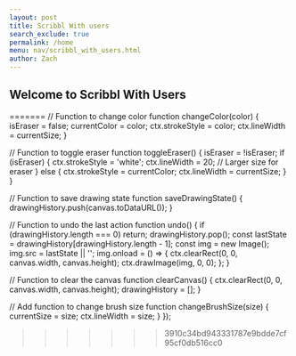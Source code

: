 ```yaml
---
layout: post 
title: Scribbl With users
search_exclude: true
permalink: /home
menu: nav/scribbl_with_users.html
author: Zach
---
```


## Welcome to Scribbl With Users


<script>
document.addEventListener('DOMContentLoaded', () => {
<<<<<<< HEAD
    const app = document.querySelector('#app');
    const toolbar = document.createElement('div');
    toolbar.style.cssText = `
        display: flex;
        justify-content: center;
        align-items: center;
        margin-bottom: 10px;
        background: rgba(255, 255, 255, 0.3);
        padding: 10px;
        border-radius: 10px;
        gap: 10px;
        flex-wrap: wrap;
=======
  // Create the container for the drawing app
  const apdp = document.createElement('div');
  document.body.appendChild(app);

  app.style.cssText = `
    display: flex;
    flex-direction: column;
    align-items: center;
    justify-content: center;
    min-height: 100vh;
    background: linear-gradient(90deg, red, orange, yellow, green, blue, indigo, violet);
    margin: 0;
    overflow: hidden;
  `;

  // Create the canvas with a white background and black border
  const canvas = document.createElement('canvas');
  canvas.width = 500;
  canvas.height = 400;
  canvas.style.cssText = `
    background: white;
    border: 5px solid black;
    border-radius: 10px;
    box-shadow: 0 0 10px rgba(0,0,0,0.5);
    display: block;
    margin: 20px auto;
  `;
  app.appendChild(canvas);

  const ctx = canvas.getContext('2d');
  ctx.lineWidth = 5;
  ctx.lineCap = 'round';
  ctx.strokeStyle = 'black';

  const colors = [
    '#FF0000', '#FF4500', '#FFA500', '#FFD700', // reds & oranges
    '#32CD32', '#00FF00', '#008000', '#00FA9A', // greens
    '#87CEEB', '#1E90FF', '#0000FF', '#000080', // blues
    '#800080', '#FF00FF', '#FF69B4', '#FFC0CB', // purples & pinks
    '#8B4513', '#A0522D', '#000000', '#FFFFFF'  // browns & basics
  ];
  let currentColor = 'black';
  let isDrawing = false;
  let lastX = 0;
  let lastY = 0;
  let drawingHistory = [];
  let isEraser = false;

  // Add brush size control
  let brushSizes = [2, 5, 10, 15, 20];
  let currentSize = 5;

  // Create the toolbar
  const toolbar = document.createElement('div');
  toolbar.style.cssText = `
    display: flex;
    justify-content: center;
    gap: 10px;
    flex-wrap: wrap;
    margin-top: 10px;
    background: rgba(255,255,255,0.2);
    padding: 15px;
    border-radius: 10px;
  `;
  app.appendChild(toolbar);

  // Add brush size buttons
  const brushSizeContainer = document.createElement('div');
  brushSizeContainer.style.cssText = `
    display: flex;
    gap: 5px;
    align-items: center;
    margin-left: 10px;
  `;
  
  brushSizes.forEach(size => {
    const button = document.createElement('button');
    button.style.cssText = `
      width: ${size + 10}px;
      height: ${size + 10}px;
      border-radius: 50%;
      background: #444;
      border: none;
      cursor: pointer;
>>>>>>> 3910c34bd943331787e9bdde7cf95cf0db516cc0
    `;
    button.addEventListener('click', () => changeBrushSize(size));
    brushSizeContainer.appendChild(button);
  });
  toolbar.appendChild(brushSizeContainer);

<<<<<<< HEAD
    const colorPicker = document.createElement('input');
    colorPicker.type = 'color';
    colorPicker.value = '#000000';
    colorPicker.style.cssText = `
        width: 40px;
        height: 40px;
        border: none;
        cursor: pointer;
    `;
    toolbar.appendChild(colorPicker);

    let currentColor = colorPicker.value;
    let isEraser = false;

    colorPicker.addEventListener('input', () => {
        currentColor = colorPicker.value;
        isEraser = false;
    });

    const brushSize = document.createElement('input');
    brushSize.type = 'range';
    brushSize.min = '1';
    brushSize.max = '50';
    brushSize.value = '5';
    brushSize.style.cssText = 'margin: 0 10px;';
    toolbar.appendChild(brushSize);

    const eraserButton = document.createElement('button');
    eraserButton.textContent = 'Eraser';
    eraserButton.style.cssText = `
        background: white;
        color: black;
        border: 2px solid #000;
        padding: 10px;
        border-radius: 5px;
        cursor: pointer;
        font-weight: bold;
    `;
    eraserButton.addEventListener('click', () => {
        isEraser = true;
    });
    toolbar.appendChild(eraserButton);

    const backgroundToggle = document.createElement('button');
    backgroundToggle.textContent = 'Toggle Background';
    backgroundToggle.style.cssText = `
        background: #000;
        color: white;
        border: none;
        padding: 10px;
        border-radius: 5px;
        cursor: pointer;
        font-weight: bold;
    `;
    toolbar.appendChild(backgroundToggle);

    const saveButton = document.createElement('button');
    saveButton.textContent = 'Save';
    saveButton.style.cssText = `
        background: #28a745;
        color: white;
        border: none;
        padding: 10px;
        border-radius: 5px;
        cursor: pointer;
        font-weight: bold;
    `;
    saveButton.addEventListener('click', saveDrawing);
    toolbar.appendChild(saveButton);

    const resetButton = document.createElement('button');
    resetButton.textContent = 'Reset';
    resetButton.style.cssText = `
        background: #dc3545;
        color: white;
        border: none;
        padding: 10px;
        border-radius: 5px;
        cursor: pointer;
        font-weight: bold;
    `;
    resetButton.addEventListener('click', resetCanvas);
    toolbar.appendChild(resetButton);

    const canvas = document.createElement('canvas');
    canvas.width = 800;
    canvas.height = 600;
    canvas.style.cssText = `
        border: 2px solid black;
        background: white;
        cursor: crosshair;
    `;
    const ctx = canvas.getContext('2d');
    let drawing = false;

    canvas.addEventListener('mousedown', (e) => {
        drawing = true;
        ctx.beginPath();
        ctx.moveTo(e.offsetX, e.offsetY);
    });

    canvas.addEventListener('mousemove', (e) => {
        if (drawing) {
            ctx.strokeStyle = isEraser ? 'white' : currentColor;
            ctx.lineWidth = brushSize.value;
            ctx.lineCap = 'round';
            ctx.lineTo(e.offsetX, e.offsetY);
            ctx.stroke();
        }
    });

    canvas.addEventListener('mouseup', () => {
        drawing = false;
        ctx.closePath();
    });

    canvas.addEventListener('mouseleave', () => {
        drawing = false;
    });

    function resetCanvas() {
        ctx.clearRect(0, 0, canvas.width, canvas.height);
    }
=======
  // Update color buttons styling
  colors.forEach(color => {
    const button = document.createElement('button');
    button.style.cssText = `
      background-color: ${color};
      border: 2px solid ${color === '#FFFFFF' ? '#000000' : color};
      width: 30px;
      height: 30px;
      border-radius: 50%;
      cursor: pointer;
      outline: none;
      transition: transform 0.2s;
      &:hover {
        transform: scale(1.1);
      }
    `;
    button.addEventListener('click', () => changeColor(color));
    toolbar.appendChild(button);
  });

  // Add Undo button
  const undoButton = document.createElement('button');
  undoButton.textContent = 'Undo';
  undoButton.style.cssText = `
    padding: 5px 15px;
    background: #444;
    color: white;
    border: none;
    border-radius: 5px;
    cursor: pointer;
  `;
  undoButton.addEventListener('click', undo);
  toolbar.appendChild(undoButton);

  // Add Clear button
  const clearButton = document.createElement('button');
  clearButton.textContent = 'Clear All';
  clearButton.style.cssText = `
    padding: 5px 15px;
    background: #ff6a00;
    color: white;
    border: none;
    border-radius: 5px;
    cursor: pointer;
  `;
  clearButton.addEventListener('click', clearCanvas);
  toolbar.appendChild(clearButton);

  // Add Eraser button
  const eraserButton = document.createElement('button');
  eraserButton.textContent = 'Eraser';
  eraserButton.style.cssText = `
    padding: 5px 15px;
    background: #666;
    color: white;
    border: none;
    border-radius: 5px;
    cursor: pointer;
  `;
  eraserButton.addEventListener('click', toggleEraser);
  toolbar.appendChild(eraserButton);

  // Event listeners for drawing
  canvas.addEventListener('mousedown', (e) => {
    isDrawing = true;
    [lastX, lastY] = [e.offsetX, e.offsetY];
  });

  canvas.addEventListener('mousemove', (e) => {
    if (!isDrawing) return;
    ctx.beginPath();
    ctx.moveTo(lastX, lastY);
    ctx.lineTo(e.offsetX, e.offsetY);
    ctx.stroke();
    [lastX, lastY] = [e.offsetX, e.offsetY];
  });

  canvas.addEventListener('mouseup', () => {
    if (isDrawing) {
      isDrawing = false;
      saveDrawingState();
    }
  });

  canvas.addEventListener('mouseout', () => {
    if (isDrawing) {
      isDrawing = false;
      saveDrawingState();
    }
  });
>>>>>>> 3910c34bd943331787e9bdde7cf95cf0db516cc0

  // Add touch support for mobile devices
  canvas.addEventListener('touchstart', handleTouchStart, false);
  canvas.addEventListener('touchmove', handleTouchMove, false);
  canvas.addEventListener('touchend', handleTouchEnd, false);

  function handleTouchStart(e) {
    e.preventDefault();
    const touch = e.touches[0];
    const rect = canvas.getBoundingClientRect();
    isDrawing = true;
    [lastX, lastY] = [
      touch.clientX - rect.left,
      touch.clientY - rect.top
    ];
  }

  function handleTouchMove(e) {
    e.preventDefault();
    if (!isDrawing) return;
    const touch = e.touches[0];
    const rect = canvas.getBoundingClientRect();
    const x = touch.clientX - rect.left;
    const y = touch.clientY - rect.top;
    
    ctx.beginPath();
    ctx.moveTo(lastX, lastY);
    ctx.lineTo(x, y);
    ctx.stroke();
    [lastX, lastY] = [x, y];
  }

  function handleTouchEnd(e) {
    e.preventDefault();
    if (isDrawing) {
      isDrawing = false;
      saveDrawingState();
    }
  }

<<<<<<< HEAD
    backgroundToggle.addEventListener('click', () => {
        canvas.style.background = canvas.style.background === 'black' ? 'white' : 'black';
    });

    app.appendChild(toolbar);
    app.appendChild(canvas);
});
</script>
<div id="app"></div>
=======
  // Function to change color
  function changeColor(color) {
    isEraser = false;
    currentColor = color;
    ctx.strokeStyle = color;
    ctx.lineWidth = currentSize;
  }

  // Function to toggle eraser
  function toggleEraser() {
    isEraser = !isEraser;
    if (isEraser) {
      ctx.strokeStyle = 'white';
      ctx.lineWidth = 20; // Larger size for eraser
    } else {
      ctx.strokeStyle = currentColor;
      ctx.lineWidth = currentSize;
    }
  }

  // Function to save drawing state
  function saveDrawingState() {
    drawingHistory.push(canvas.toDataURL());
  }

  // Function to undo the last action
  function undo() {
    if (drawingHistory.length === 0) return;
    drawingHistory.pop();
    const lastState = drawingHistory[drawingHistory.length - 1];
    const img = new Image();
    img.src = lastState || '';
    img.onload = () => {
      ctx.clearRect(0, 0, canvas.width, canvas.height);
      ctx.drawImage(img, 0, 0);
    };
  }

  // Function to clear the canvas
  function clearCanvas() {
    ctx.clearRect(0, 0, canvas.width, canvas.height);
    drawingHistory = [];
  }

  // Add function to change brush size
  function changeBrushSize(size) {
    currentSize = size;
    ctx.lineWidth = size;
  }
});
</script>
>>>>>>> 3910c34bd943331787e9bdde7cf95cf0db516cc0
